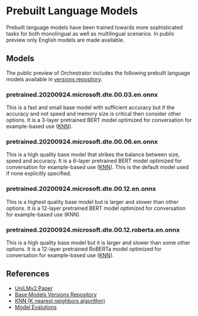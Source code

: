 # Prebuilt Language Models

Prebuilt language models have been trained towards more sophisticated tasks for both monolingual as well as multilingual scenarios. In public preview only English models are made available.

## Models
The public preview of Orchestrator includes the following prebuilt language models available in [versions repository][2].

### pretrained.20200924.microsoft.dte.00.03.en.onnx
This is a fast and small base model with sufficient accuracy but if the accuracy and not speed and memory size is critical then consider other options. It is a 3-layer pretrained BERT model optimized for conversation for example-based use ([KNN][3]).

### pretrained.20200924.microsoft.dte.00.06.en.onnx
This is a high quality base model that strikes the balance between size, speed and accuracy. It is a 6-layer pretrained BERT model optimized for conversation for example-based use ([KNN][3]). This is the default model used if none explicitly specified.

### pretrained.20200924.microsoft.dte.00.12.en.onnx
This is a highest quality base model but is larger and slower than other options. It is a 12-layer pretrained BERT model optimized for conversation for example-based use (KNN).

### pretrained.20200924.microsoft.dte.00.12.roberta.en.onnx
This is a high quality base model but it is larger and slower than some other options. It is a 12-layer pretrained RoBERTa model optimized for conversation for example-based use ([KNN][3]).

## References

* [UniLMv2 Paper][1]
* [Base Models Versions Repository][2]
* [KNN (K nearest neighbors algorithm)][3]
* [Model Evalutions][4]

[1]: https://arxiv.org/abs/2002.12804 "UniLMv2: Pseudo-Masked Language Models for Unified Language Model Pre-Training"
[2]: https://aka.ms/nlrversions
[3]: https://en.wikipedia.org/wiki/K-nearest_neighbors_algorithm
[4]: ./Overview.md#evaluation-of-orchestrator-on-snips